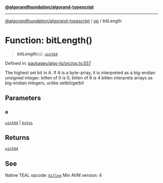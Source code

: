 [**@algorandfoundation/algorand-typescript**](../../../README.md)

***

[@algorandfoundation/algorand-typescript](../../../README.md) / [op](../README.md) / bitLength

# Function: bitLength()

> **bitLength**(`a`): [`uint64`](../../../type-aliases/uint64.md)

Defined in: [packages/algo-ts/src/op.ts:557](https://github.com/algorandfoundation/puya-ts/blob/main/packages/algo-ts/src/op.ts#L557)

The highest set bit in A. If A is a byte-array, it is interpreted as a big-endian unsigned integer. bitlen of 0 is 0, bitlen of 8 is 4
bitlen interprets arrays as big-endian integers, unlike setbit/getbit

## Parameters

### a

[`uint64`](../../../type-aliases/uint64.md) | [`bytes`](../../../type-aliases/bytes.md)

## Returns

[`uint64`](../../../type-aliases/uint64.md)

## See

Native TEAL opcode: [`bitlen`](https://developer.algorand.org/docs/get-details/dapps/avm/teal/opcodes/v10/#bitlen)
Min AVM version: 4
